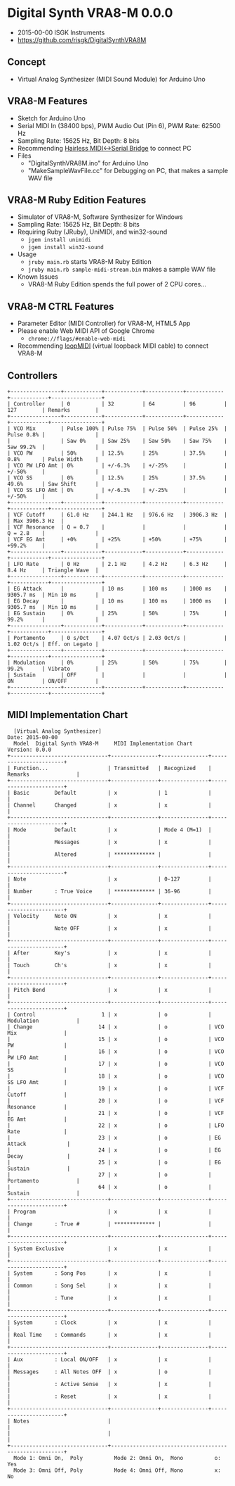 # Digital Synth VRA8-M 0.0.0

- 2015-00-00 ISGK Instruments
- <https://github.com/risgk/DigitalSynthVRA8M>

## Concept

- Virtual Analog Synthesizer (MIDI Sound Module) for Arduino Uno

## VRA8-M Features

- Sketch for Arduino Uno
- Serial MIDI In (38400 bps), PWM Audio Out (Pin 6), PWM Rate: 62500 Hz
- Sampling Rate: 15625 Hz, Bit Depth: 8 bits
- Recommending [Hairless MIDI<->Serial Bridge](http://projectgus.github.io/hairless-midiserial/) to connect PC
- Files
    - "DigitalSynthVRA8M.ino" for Arduino Uno
    - "MakeSampleWavFile.cc" for Debugging on PC, that makes a sample WAV file

## VRA8-M Ruby Edition Features

- Simulator of VRA8-M, Software Synthesizer for Windows
- Sampling Rate: 15625 Hz, Bit Depth: 8 bits
- Requiring Ruby (JRuby), UniMIDI, and win32-sound
    - `jgem install unimidi`
    - `jgem install win32-sound`
- Usage
    - `jruby main.rb` starts VRA8-M Ruby Edition
    - `jruby main.rb sample-midi-stream.bin` makes a sample WAV file
- Known Issues
    - VRA8-M Ruby Edition spends the full power of 2 CPU cores...

## VRA8-M CTRL Features

- Parameter Editor (MIDI Controller) for VRA8-M, HTML5 App
- Please enable Web MIDI API of Google Chrome
    - `chrome://flags/#enable-web-midi`
- Recommending [loopMIDI](http://www.tobias-erichsen.de/software/loopmidi.html) (virtual loopback MIDI cable) to connect VRA8-M

## Controllers

    +----------------+------------+------------+------------+------------+------------+----------------+
    | Controller     | 0          | 32         | 64         | 96         | 127        | Remarks        |
    +----------------+------------+------------+------------+------------+------------+----------------+
    | VCO Mix        | Pulse 100% | Pulse 75%  | Pulse 50%  | Pulse 25%  | Pulse 0.8% |                |
    |                | Saw 0%     | Saw 25%    | Saw 50%    | Saw 75%    | Saw 99.2%  |                |
    | VCO PW         | 50%        | 12.5%      | 25%        | 37.5%      | 0.8%       | Pulse Width    |
    | VCO PW LFO Amt | 0%         | +/-6.3%    | +/-25%     |            | +/-50%     |                |
    | VCO SS         | 0%         | 12.5%      | 25%        | 37.5%      | 49.6%      | Saw Shift      |
    | VCO SS LFO Amt | 0%         | +/-6.3%    | +/-25%     |            | +/-50%     |                |
    +----------------+------------+------------+------------+------------+------------+----------------+
    | VCF Cutoff     | 61.0 Hz    | 244.1 Hz   | 976.6 Hz   | 3906.3 Hz  |            | Max 3906.3 Hz  |
    | VCF Resonance  | Q = 0.7    |            |            |            | Q = 2.8    |                |
    | VCF EG Amt     | +0%        | +25%       | +50%       | +75%       | +99.2%     |                |
    +----------------+------------+------------+------------+------------+------------+----------------+
    | LFO Rate       | 0 Hz       | 2.1 Hz     | 4.2 Hz     | 6.3 Hz     | 8.4 Hz     | Triangle Wave  |
    +----------------+------------+------------+------------+------------+------------+----------------+
    | EG Attack      |            | 10 ms      | 100 ms     | 1000 ms    | 9305.7 ms  | Min 10 ms      |
    | EG Decay       |            | 10 ms      | 100 ms     | 1000 ms    | 9305.7 ms  | Min 10 ms      |
    | EG Sustain     | 0%         | 25%        | 50%        | 75%        | 99.2%      |                |
    +----------------+------------+------------+------------+------------+------------+----------------+
    | Portamento     | 0 s/Oct    | 4.07 Oct/s | 2.03 Oct/s |            | 1.02 Oct/s | Eff. on Legato |
    +----------------+------------+------------+------------+------------+------------+----------------+
    | Modulation     | 0%         | 25%        | 50%        | 75%        | 99.2%      | Vibrato        |
    | Sustain        | OFF        |            |            |            | ON         | ON/OFF         |
    +----------------+------------+------------+------------+------------+------------+----------------+

## MIDI Implementation Chart

      [Virtual Analog Synthesizer]                                    Date: 2015-00-00       
      Model  Digital Synth VRA8-M     MIDI Implementation Chart       Version: 0.0.0         
    +-------------------------------+---------------+---------------+-----------------------+
    | Function...                   | Transmitted   | Recognized    | Remarks               |
    +-------------------------------+---------------+---------------+-----------------------+
    | Basic        Default          | x             | 1             |                       |
    | Channel      Changed          | x             | x             |                       |
    +-------------------------------+---------------+---------------+-----------------------+
    | Mode         Default          | x             | Mode 4 (M=1)  |                       |
    |              Messages         | x             | x             |                       |
    |              Altered          | ************* |               |                       |
    +-------------------------------+---------------+---------------+-----------------------+
    | Note                          | x             | 0-127         |                       |
    | Number       : True Voice     | ************* | 36-96         |                       |
    +-------------------------------+---------------+---------------+-----------------------+
    | Velocity     Note ON          | x             | x             |                       |
    |              Note OFF         | x             | x             |                       |
    +-------------------------------+---------------+---------------+-----------------------+
    | After        Key's            | x             | x             |                       |
    | Touch        Ch's             | x             | x             |                       |
    +-------------------------------+---------------+---------------+-----------------------+
    | Pitch Bend                    | x             | x             |                       |
    +-------------------------------+---------------+---------------+-----------------------+
    | Control                     1 | x             | o             | Modulation            |
    | Change                     14 | x             | o             | VCO Mix               |
    |                            15 | x             | o             | VCO PW                |
    |                            16 | x             | o             | VCO PW LFO Amt        |
    |                            17 | x             | o             | VCO SS                |
    |                            18 | x             | o             | VCO SS LFO Amt        |
    |                            19 | x             | o             | VCF Cutoff            |
    |                            20 | x             | o             | VCF Resonance         |
    |                            21 | x             | o             | VCF EG Amt            |
    |                            22 | x             | o             | LFO Rate              |
    |                            23 | x             | o             | EG Attack             |
    |                            24 | x             | o             | EG Decay              |
    |                            25 | x             | o             | EG Sustain            |
    |                            27 | x             | o             | Portamento            |
    |                            64 | x             | o             | Sustain               |
    +-------------------------------+---------------+---------------+-----------------------+
    | Program                       | x             | x             |                       |
    | Change       : True #         | ************* |               |                       |
    +-------------------------------+---------------+---------------+-----------------------+
    | System Exclusive              | x             | x             |                       |
    +-------------------------------+---------------+---------------+-----------------------+
    | System       : Song Pos       | x             | x             |                       |
    | Common       : Song Sel       | x             | x             |                       |
    |              : Tune           | x             | x             |                       |
    +-------------------------------+---------------+---------------+-----------------------+
    | System       : Clock          | x             | x             |                       |
    | Real Time    : Commands       | x             | x             |                       |
    +-------------------------------+---------------+---------------+-----------------------+
    | Aux          : Local ON/OFF   | x             | x             |                       |
    | Messages     : All Notes OFF  | x             | o             |                       |
    |              : Active Sense   | x             | x             |                       |
    |              : Reset          | x             | x             |                       |
    +-------------------------------+---------------+---------------+-----------------------+
    | Notes                         |                                                       |
    |                               |                                                       |
    +-------------------------------+-------------------------------------------------------+
      Mode 1: Omni On,  Poly          Mode 2: Omni On,  Mono          o: Yes                 
      Mode 3: Omni Off, Poly          Mode 4: Omni Off, Mono          x: No                  
